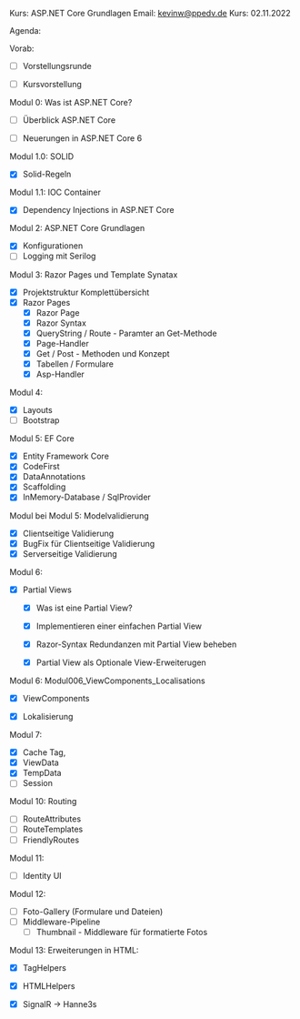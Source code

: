 Kurs:       ASP.NET Core Grundlagen
Email:      kevinw@ppedv.de
Kurs:       02.11.2022


Agenda: 

Vorab:
- [ ] Vorstellungsrunde
- [ ] Kursvorstellung


Modul 0: Was ist ASP.NET Core?
- [ ] Überblick ASP.NET Core
- [ ] Neuerungen in ASP.NET Core 6


Modul 1.0: SOLID 
- [x] Solid-Regeln

Modul 1.1: IOC Container
- [x] Dependency Injections in ASP.NET Core

Modul 2: ASP.NET Core Grundlagen
- [x] Konfigurationen
- [ ] Logging mit Serilog

Modul 3: Razor Pages und Template Synatax
- [x] Projektstruktur Komplettübersicht
- [x] Razor Pages 
    - [x] Razor Page
    - [x] Razor Syntax
    - [x] QueryString / Route - Paramter an Get-Methode
    - [x] Page-Handler 
    - [x] Get / Post - Methoden und Konzept
    - [x] Tabellen / Formulare
    - [x] Asp-Handler
    
Modul 4: 
- [x] Layouts
- [ ] Bootstrap

Modul 5: EF Core
- [x] Entity Framework Core
- [x] CodeFirst
- [x] DataAnnotations
- [x] Scaffolding
- [x] InMemory-Database / SqlProvider

Modul bei Modul 5: Modelvalidierung
- [x]  Clientseitige Validierung
- [x]  BugFix für Clientseitige Validierung
- [x]  Serverseitige Validierung

Modul 6: 
- [x] Partial Views
    - [x] Was ist eine Partial View?
    - [x] Implementieren einer einfachen Partial View
    - [x] Razor-Syntax Redundanzen mit Partial View beheben 
    - [x] Partial View als Optionale View-Erweiterugen 


Modul 6:  Modul006_ViewComponents_Localisations
- [x] ViewComponents
- [x] Lokalisierung 


Modul 7:
- [x] Cache Tag,
- [x] ViewData
- [x] TempData
- [ ] Session

Modul 10: Routing
- [ ] RouteAttributes
- [ ] RouteTemplates
- [ ] FriendlyRoutes
  
Modul 11: 
- [ ] Identity UI 

Modul 12:
- [ ] Foto-Gallery (Formulare und Dateien)
- [ ] Middleware-Pipeline
    - [ ] Thumbnail - Middleware für formatierte Fotos

Modul 13: Erweiterungen in HTML:
- [x] TagHelpers
- [x] HTMLHelpers
- [x] SignalR -> Hanne3s














